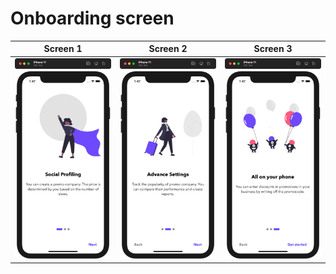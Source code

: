 # Onboarding screen

Screen 1 | Screen 2 | Screen 3
--- | --- | ---
![screen1](https://github.com/cristhianleonli/codeland/blob/main/OnboardingStyleA/screenshots/screen_1.png) | ![screen2](https://github.com/cristhianleonli/codeland/blob/main/OnboardingStyleA/screenshots/screen_2.png) | ![screen3](https://github.com/cristhianleonli/codeland/blob/main/OnboardingStyleA/screenshots/screen_3.png)